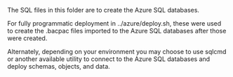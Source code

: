 The SQL files in this folder are to create the Azure SQL databases.

For fully programmatic deployment in ../azure/deploy.sh, these were used to create the .bacpac files imported to the Azure SQL databases after those were created.

Alternately, depending on your environment you may choose to use sqlcmd or another available utility to connect to the Azure SQL databases and deploy schemas, objects, and data.